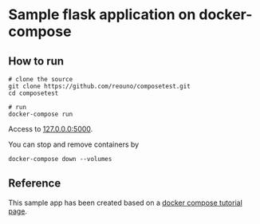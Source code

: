 # Sample flask application on docker-compose

## How to run

```
# clone the source
git clone https://github.com/reouno/composetest.git
cd composetest

# run
docker-compose run
```

Access to [127.0.0.0:5000](127.0.0.0:5000).

You can stop and remove containers by

```
docker-compose down --volumes
```

## Reference

This sample app has been created based on a [docker compose tutorial page](https://docs.docker.com/compose/gettingstarted/).
